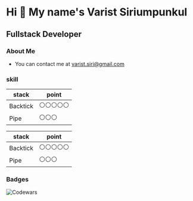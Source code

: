 # Hi 👋 My name's Varist Siriumpunkul
## Fullstack Developer
### About Me

- You can contact me at varist.siri@gmail.com
### skill


| stack    | point     |
| ---      | ---       |
| Backtick | ⚪⚪⚪⚪⚪       |
| Pipe     | ⚪⚪⚪        |



| stack    | point     |
| ---      | ---       |
| Backtick | ⚪⚪⚪⚪⚪       |
| Pipe     | ⚪⚪⚪        |


### Badges
![Codewars](https://github.r2v.ch/codewars?user=LemonIcedTea&top_languages=true)
<!--
**BrokenHead/BrokenHead** is a ✨ _special_ ✨ repository because its `README.md` (this file) appears on your GitHub profile.

Here are some ideas to get you started:

- 🔭 I’m currently working on ...
- 🌱 I’m currently learning ...
- 👯 I’m looking to collaborate on ...
- 🤔 I’m looking for help with ...
- 💬 Ask me about ...
- 📫 How to reach me: ...
- 😄 Pronouns: ...
- ⚡ Fun fact: ...
-->
